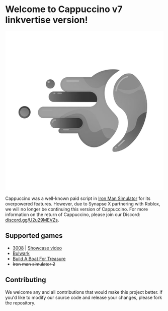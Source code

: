  # Welcome to Cappuccino v7 linkvertise version!

![Project Logo](https://github.com/CappuccinoHost/Cappuccino-v7-source-code/blob/main/assets/logo.png?raw=true)

Cappuccino was a well-known paid script in [Iron Man Simulator](https://www.roblox.com/games/1735775055/Iron-Man-Simulator) for its overpowered features.
However, due to Synapse X partnering with Roblox, we will no longer be continuing this version of Cappuccino.
For more information on the return of Cappuccino, please join our Discord: [discord.gg/U2u29MEVZs](discord.gg/U2u29MEVZs).

## Supported games
- [3008](https://www.roblox.com/games/2768379856) | [Showcase video](https://www.youtube.com/watch?v=K7GZ8P8pN68)
- [Bulwark](https://www.roblox.com/games/6168898345)
- [Build A Boat For Treasure](https://www.roblox.com/games/537413528)
- ~~Iron man simulator 2~~

## Contributing
We welcome any and all contributions that would make this project better.
if you'd like to modify our source code and release your changes, please fork the repository.